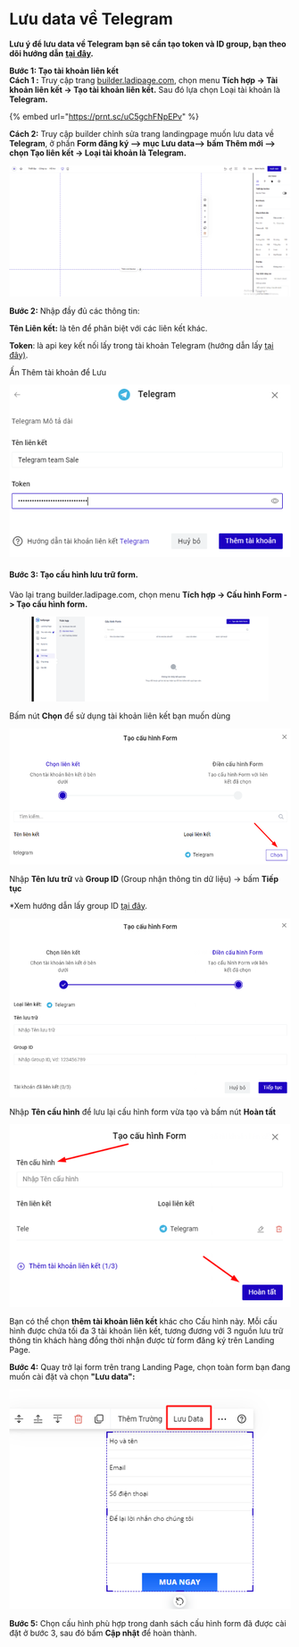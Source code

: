 # Lưu data về Telegram

**Lưu ý để lưu data về Telegram bạn sẽ cần tạo token và ID group, bạn theo dõi hướng dẫn** [**tại đây**](https://help.ladipage.vn/form-data/cac-buoc-cai-dat-luu-data/luu-data-ve-telegram/huong-dan-tao-token-va-group-id-o-telegram)**.**

**Bước 1: Tạo tài khoản liên kết**\
**Cách 1 :** Truy cập trang [builder.ladipage.com](http://builder.ladipage.com/), chọn menu **Tích hợp -> Tài khoản liên kết -> Tạo tài khoản liên kết.** Sau đó lựa chọn Loại tài khoản là **Telegram.**

{% embed url="https://prnt.sc/uC5gchFNpEPv" %}

**Cách 2:** Truy cập builder chỉnh sửa trang landingpage muốn lưu data về **Telegram**, ở phần **Form đăng ký --> mục Lưu data--> bấm Thêm mới --> chọn Tạo liên kết -> Loại tài khoản là Telegram.**

![](<../../../.gitbook/assets/tài khoản liên kết form.gif>)

**Bước 2:** Nhập đầy đủ các thông tin:&#x20;

**Tên Liên kết:** là tên để phân biệt với các liên kết khác.&#x20;

**Token**: là api key kết nối lấy trong tài khoản Telegram (hướng dẫn lấy [tại đây)](huong-dan-tao-token-va-group-id-o-telegram.md).

Ấn Thêm tài khoản để Lưu&#x20;

![](<../../../.gitbook/assets/image (67).png>)

#### Bước 3: **Tạo** cấu hình lưu trữ form.

Vào lại trang builder.ladipage.com, chọn menu **Tích hợp -> Cấu hình Form -> Tạo cấu hình form.**

<figure><img src="../../../.gitbook/assets/cấu hình form.gif" alt=""><figcaption></figcaption></figure>

Bấm nút **Chọn** để sử dụng tài khoản liên kết bạn muốn dùng&#x20;

![](<../../../.gitbook/assets/image (185).png>)

Nhập **Tên lưu trữ** và **Group ID** (Group nhận thông tin dữ liệu) -> bấm **Tiếp tục**

\*Xem hướng dẫn lấy group ID [tại đây](https://help.ladipage.vn/form-data/cac-buoc-cai-dat-luu-data/luu-data-ve-telegram/huong-dan-tao-token-va-group-id-o-telegram).

![](<../../../.gitbook/assets/image (894).png>)

Nhập **Tên cấu hình** để lưu lại cấu hình form vừa tạo và bấm nút **Hoàn tất**&#x20;

![](<../../../.gitbook/assets/image (458).png>)

Bạn có thể chọn **thêm tài khoản liên kết** khác cho Cấu hình này. Mỗi cấu hình được chứa tối đa 3 tài khoản liên kết, tương đương với 3 nguồn lưu trữ thông tin khách hàng đồng thời nhận được từ form đăng ký trên Landing Page.

**Bước 4:** Quay trở lại form trên trang Landing Page, chọn toàn form bạn đang muốn cài đặt và chọn **"Lưu data":**

![](<../../../.gitbook/assets/image (680).png>)

**Bước 5:** Chọn cấu hình phù hợp trong danh sách cấu hình form đã được cài đặt ở bước 3, sau đó bấm **Cập nhật** để hoàn thành.

